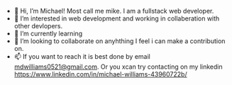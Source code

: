 - 👋 Hi, I’m Michael! Most call me mike. I am a fullstack web developer.
- 👀 I’m interested in web development and working in collaberation with other devlopers. 
- 🌱 I’m currently learning 
- 💞️ I’m looking to collaborate on anyhthing I feel i can make a contribution on.
- 📫 If you want to reach it is best done by email mdwilliams0521@gmail.com. Or you xcan try contacting on my linkedin https://www.linkedin.com/in/michael-williams-43960722b/

<!---
MichaelDWilliams1/MichaelDWilliams1 is a ✨ special ✨ repository because its `README.md` (this file) appears on your GitHub profile.
You can click the Preview link to take a look at your changes.
--->
